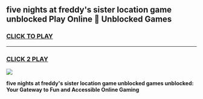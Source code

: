 
## five nights at freddy's sister location game unblocked Play Online 👋 Unblocked Games
<h3>
<a href="https://premium.freeplayer.one?title=five_nights_at_freddy's_sister_location_game_unblocked&ref=19F">CLICK TO PLAY</a></h3>
<hr>

<h3>
<a href="https://premium.freeplayer.one?title=five_nights_at_freddy's_sister_location_game_unblocked&ref=19F">CLICK 2 PLAY</a>
  
</h3>

<a href="https://premium.freeplayer.one?title=five_nights_at_freddy's_sister_location_game_unblocked&ref=19F"><img src="https://clearcache.store/games.png"></a>


**five nights at freddy's sister location game unblocked games unblocked: Your Gateway to Fun and Accessible Online Gaming**
